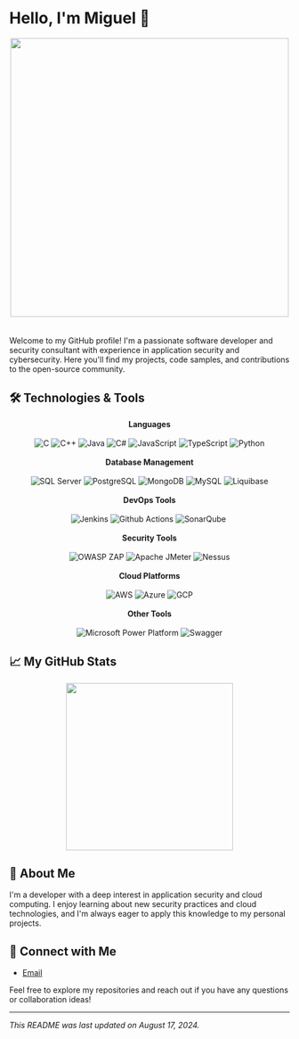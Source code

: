# Hello, I'm Miguel 👋

<div style="text-align: center;">
  <img src="https://user-images.githubusercontent.com/74038190/225813708-98b745f2-7d22-48cf-9150-083f1b00d6c9.gif" width="500">
</div>
<br><br>
Welcome to my GitHub profile! I'm a passionate software developer and security consultant with experience in application security and cybersecurity. Here you'll find my projects, code samples, and contributions to the open-source community.

## 🛠️ Technologies & Tools

<div style="text-align: center;">
    <b>Languages</b>
    <br><br>
  <img src="https://img.shields.io/badge/-C-A8B9CC?style=flat-square&logo=c&logoColor=white" alt="C">
  <img src="https://img.shields.io/badge/-C++-00599C?style=flat-square&logo=c%2B%2B&logoColor=white" alt="C++">
  <img src="https://img.shields.io/badge/-Java-007396?style=flat-square&logo=java&logoColor=white" alt="Java">
  <img src="https://img.shields.io/badge/-C%23-239120?style=flat-square&logo=c-sharp&logoColor=white" alt="C#">
  <img src="https://img.shields.io/badge/-JavaScript-F7DF1E?style=flat-square&logo=javascript&logoColor=black" alt="JavaScript">
  <img src="https://img.shields.io/badge/-TypeScript-007ACC?style=flat-square&logo=typescript&logoColor=white" alt="TypeScript">
  <img src="https://img.shields.io/badge/-Python-3776AB?style=flat-square&logo=python&logoColor=white" alt="Python">
  <br><br>
</div>


<div style="text-align: center;">
    <b>Database Management</b>
    <br><br>
  <img src="https://img.shields.io/badge/-SQL%20Server-CC2927?style=flat-square&logo=microsoft-sql-server&logoColor=white" alt="SQL Server">
  <img src="https://img.shields.io/badge/-PostgreSQL-336791?style=flat-square&logo=postgresql&logoColor=white" alt="PostgreSQL">
  <img src="https://img.shields.io/badge/-MongoDB-47A248?style=flat-square&logo=mongodb&logoColor=white" alt="MongoDB">
  <img src="https://img.shields.io/badge/-MySQL-4479A1?style=flat-square&logo=mysql&logoColor=white" alt="MySQL">
  <img src="https://img.shields.io/badge/-Liquibase-2962FF?style=flat-square&logo=liquibase&logoColor=white" alt="Liquibase">
  <br><br>
</div>


<div style="text-align: center;">
    <b>DevOps Tools</b>
    <br><br>
  <img src="https://img.shields.io/badge/-Jenkins-D24939?style=flat-square&logo=jenkins&logoColor=white" alt="Jenkins">
  <img src="https://img.shields.io/badge/-GitHub%20Actions-2088FF?style=flat-square&logo=github-actions&logoColor=white" alt="Github Actions">
  <img src="https://img.shields.io/badge/-SonarQube-4E9BCD?style=flat-square&logo=sonarqube&logoColor=white" alt="SonarQube">
  <img src="" alt="">
  <br><br>
</div>


<div style="text-align: center;">
    <b>Security Tools</b>
    <br><br>
  <img src="https://img.shields.io/badge/-OWASP%20ZAP-2C3E50?style=flat-square&logo=owasp-zap&logoColor=white" alt="OWASP ZAP">
  <img src="https://img.shields.io/badge/-Apache%20JMeter-E91F76?style=flat-square&logo=jmeter&logoColor=white" alt="Apache JMeter">
   <img src="https://img.shields.io/badge/-Nessus-4E9BCD?style=flat-square&logo=Nessus-4E9BCD?style=flat-square&logo=nessus&logoColor=white" alt="Nessus">
  <br><br>
</div>


<div style="text-align: center;">
    <b>Cloud Platforms</b>
    <br><br>
  <img src="https://img.shields.io/badge/-AWS-232F3E?style=flat-square&logo=amazon-aws&logoColor=white" alt="AWS">
  <img src="https://img.shields.io/badge/-Azure-0078D4?style=flat-square&logo=microsoft-azure&logoColor=white" alt="Azure">
  <img src="https://img.shields.io/badge/-Google%20Cloud-4285F4?style=flat-square&logo=google-cloud&logoColor=white" alt="GCP">
  <br><br>
</div>


<div style="text-align: center;">
    <b>Other Tools</b>
    <br><br>
  <img src="https://img.shields.io/badge/-Power%20Platform-742774?style=flat-square&logo=power-bi&logoColor=white" alt="Microsoft Power Platform">
  <img src="https://img.shields.io/badge/-Swagger-85EA2D?style=flat-square&logo=swagger&logoColor=black" alt="Swagger">
</div>


## 📈 My GitHub Stats
<div style="text-align: center;">
  <img src="https://github-readme-stats.vercel.app/api/top-langs/?username=vimsaldev&layout=compact&theme=dark" width="300">
</div>


## 🚀 About Me

I'm a developer with a deep interest in application security and cloud computing. I enjoy learning about new security practices and cloud technologies, and I'm always eager to apply this knowledge to my personal projects.

## 🔗 Connect with Me
- [Email](vimsaldev@gmail.com)

Feel free to explore my repositories and reach out if you have any questions or collaboration ideas!

---

*This README was last updated on August 17, 2024.*
